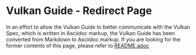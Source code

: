 # Vulkan Guide - Redirect Page

In an effort to allow the Vulkan Guide to better communicate with the Vulkan Spec, which is written in Asciidoc markup,
the Vulkan Guide has been converted from Markdown to Asciidoc markup.
If you are looking for the former contents of this page, please refer
to [README.adoc](./README.adoc)
